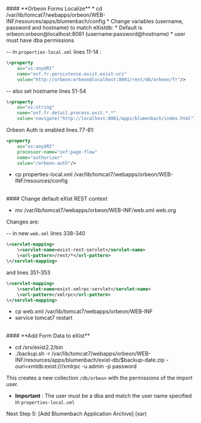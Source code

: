 
<br/>
#### **Orbeon Forms Localize**
* cd /var/lib/tomcat7/webapps/orbeon/WEB-INF/resources/apps/blumenbach/config
* Change variables (username, password and hostname) to match eXistdb:
    * Default is orbeon:orbeon@localhost:8081 (username:password@hostname)
    * user must have dba permissions
    
-- in `properties-local.xml` lines 11-14 :

```xml
\<property
    as="xs:anyURI"
    name="oxf.fr.persistence.exist.exist-uri"
    value="http://orbeon:orbeon@localhost:8081/rest/db/orbeon/fr"/>
```

-- also set hostname lines 51-54

```xml
\<property 
    as="xs:string"  
    name="oxf.fr.detail.process.exit.*.*"
    value='navigate("http://localhost:8081/apps/blumenbach/index.html")'/>
```

Orbeon Auth is enabled lines 77-81:

```xml
<property
    as="xs:anyURI"
    processor-name="oxf:page-flow"
    name="authorizer"
    value="/orbeon-auth"/>
```
 
* cp properties-local.xml /var/lib/tomcat7/webapps/orbeon/WEB-INF/resources/config

<br/>
#### Change default eXist REST context
    
* mv /var/lib/tomcat7/webapps/orbeon/WEB-INF/web.xml web.org

Changes are:

-- in  new `web.xml` lines 338-340

```xml
\<servlet-mapping>
    \<servlet-name>exist-rest-servlet</servlet-name>
    \<url-pattern>/rest/*</url-pattern>
\</servlet-mapping>
```

and lines 351-353

```xml
\<servlet-mapping>
    \<servlet-name>exist-xmlrpc-servlet</servlet-name>
    \<url-pattern>/xmlrpc</url-pattern>
\</servlet-mapping>
```
    
* cp web.xml /var/lib/tomcat7/webapps/orbeon/WEB-INF
* service tomcat7 restart

<br/>
#### **Add Form Data to eXist**

* cd /srv/exist2.2/bin
* ./backup.sh -r /var/lib/tomcat7/webapps/orbeon/WEB-INF/resources/apps/blumenbach/exist-db/$backup-date.zip -ouri=xmldb:exist:///xmlrpc -u admin -p password

This creates a new collection `/db/orbeon` with the permissions of the import user.

* **Important** : The user must be a dba and match the user name specified in `properties-local.xml`

Next Step 5: [Add Blumenbach Application Archive] (xar) 